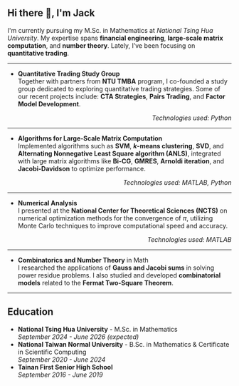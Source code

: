 ## Hi there 👋, I'm Jack 

I'm currently pursuing my M.Sc. in Mathematics at *National Tsing Hua University*. My expertise spans **financial engineering**, **large-scale matrix computation**, and **number theory**. Lately, I’ve been focusing on **quantitative trading**.

---
- **Quantitative Trading Study Group**\
Together with partners from **NTU TMBA** program, I co-founded a study group dedicated to exploring quantitative trading strategies. Some of our recent projects include: **CTA Strategies**, **Pairs Trading**, and **Factor Model Development**.
<div align="right"> <em>Technologies used: Python</em> </div>

---
- **Algorithms for Large-Scale Matrix Computation**\
Implemented algorithms such as **SVM**, **$k$-means clustering**, **SVD**, and **Alternating Nonnegative Least Square algorithm (ANLS)**, integrated with large matrix algorithms like **Bi-CG**, **GMRES**, **Arnoldi iteration**, and **Jacobi-Davidson** to optimize performance.
<div align="right"> <em>Technologies used: MATLAB, Python</em> </div>

---
- **Numerical Analysis**\
I presented at the **National Center for Theoretical Sciences (NCTS)** on numerical optimization methods for the convergence of $\pi$, utilizing Monte Carlo techniques to improve computational speed and accuracy.
<div align="right"> <em>Technologies used: MATLAB</em> </div>

---
- **Combinatorics and Number Theory** in Math\
I researched the applications of **Gauss and Jacobi sums** in solving power residue problems. I also studied and developed **combinatorial models** related to the **Fermat Two-Square Theorem**.

---
## Education
- **National Tsing Hua University** - M.Sc. in Mathematics\
  *September 2024 - June 2026 (expected)*
- **National Taiwan Normal University** - B.Sc. in Mathematics & Certificate in Scientific Computing\
  *September 2020 - June 2024*
- **Tainan First Senior High School**\
  *September 2016 - June 2019*
